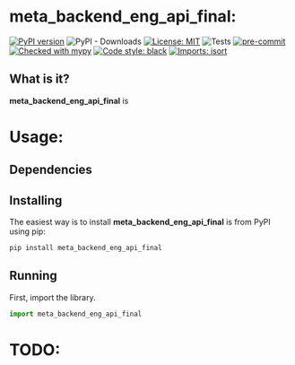 # meta_backend_eng_api_final:
[![PyPI version](https://badge.fury.io/py/meta_backend_eng_api_final.svg)](https://badge.fury.io/py/meta_backend_eng_api_final)
![PyPI - Downloads](https://img.shields.io/pypi/dm/meta_backend_eng_api_final)
[![License: MIT](https://img.shields.io/badge/License-MIT-yellow.svg)](https://opensource.org/licenses/MIT)
![Tests](/meta_backend_eng_api_final/actions/workflows/tests.yml/badge.svg)
[![pre-commit](https://img.shields.io/badge/pre--commit-enabled-brightgreen?logo=pre-commit&logoColor=white)](https://github.com/pre-commit/pre-commit)
[![Checked with mypy](http://www.mypy-lang.org/static/mypy_badge.svg)](http://mypy-lang.org/)
[![Code style: black](https://img.shields.io/badge/code%20style-black-000000.svg)](https://github.com/psf/black)
[![Imports: isort](https://img.shields.io/badge/%20imports-isort-%231674b1?style=flat&labelColor=ef8336)](https://pycqa.github.io/isort/)

## What is it?

**meta_backend_eng_api_final** is

# Usage:

## Dependencies

## Installing

The easiest way is to install **meta_backend_eng_api_final** is from PyPI using pip:

```sh
pip install meta_backend_eng_api_final
```

## Running

First, import the library.

```python
import meta_backend_eng_api_final
```

# TODO:
